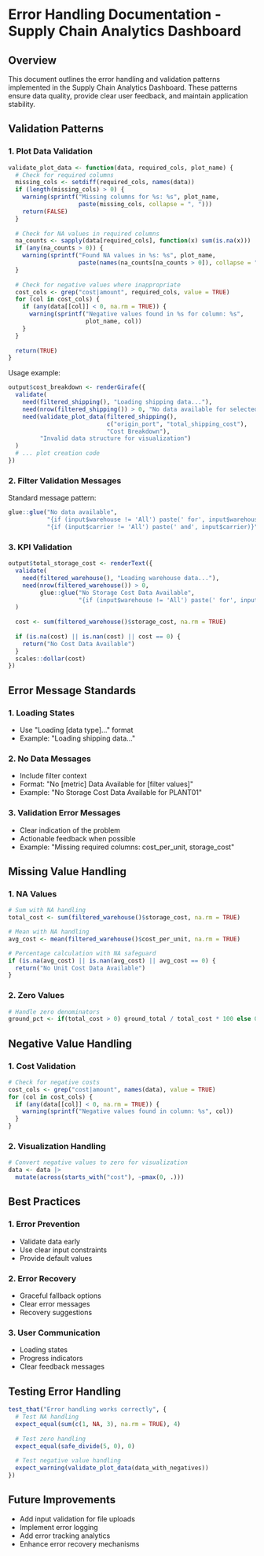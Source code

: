 # Error Handling Documentation - Supply Chain Analytics Dashboard

## Overview
This document outlines the error handling and validation patterns implemented in the Supply Chain Analytics Dashboard. These patterns ensure data quality, provide clear user feedback, and maintain application stability.

## Validation Patterns

### 1. Plot Data Validation
```r
validate_plot_data <- function(data, required_cols, plot_name) {
  # Check for required columns
  missing_cols <- setdiff(required_cols, names(data))
  if (length(missing_cols) > 0) {
    warning(sprintf("Missing columns for %s: %s", plot_name, 
                    paste(missing_cols, collapse = ", ")))
    return(FALSE)
  }
  
  # Check for NA values in required columns
  na_counts <- sapply(data[required_cols], function(x) sum(is.na(x)))
  if (any(na_counts > 0)) {
    warning(sprintf("Found NA values in %s: %s", plot_name,
                    paste(names(na_counts[na_counts > 0]), collapse = ", ")))
  }
  
  # Check for negative values where inappropriate
  cost_cols <- grep("cost|amount", required_cols, value = TRUE)
  for (col in cost_cols) {
    if (any(data[[col]] < 0, na.rm = TRUE)) {
      warning(sprintf("Negative values found in %s for column: %s", 
                      plot_name, col))
    }
  }
  
  return(TRUE)
}
```

Usage example:
```r
output$cost_breakdown <- renderGirafe({
  validate(
    need(filtered_shipping(), "Loading shipping data..."),
    need(nrow(filtered_shipping()) > 0, "No data available for selected filters"),
    need(validate_plot_data(filtered_shipping(), 
                            c("origin_port", "total_shipping_cost"), 
                            "Cost Breakdown"), 
         "Invalid data structure for visualization")
  )
  # ... plot creation code
})
```

### 2. Filter Validation Messages
Standard message pattern:
```r
glue::glue("No data available",
           "{if (input$warehouse != 'All') paste(' for', input$warehouse)}",
           "{if (input$carrier != 'All') paste(' and', input$carrier)}")
```

### 3. KPI Validation
```r
output$total_storage_cost <- renderText({
  validate(
    need(filtered_warehouse(), "Loading warehouse data..."),
    need(nrow(filtered_warehouse()) > 0, 
         glue::glue("No Storage Cost Data Available",
                    "{if (input$warehouse != 'All') paste(' for', input$warehouse)}"))
  )
  
  cost <- sum(filtered_warehouse()$storage_cost, na.rm = TRUE)
  
  if (is.na(cost) || is.nan(cost) || cost == 0) {
    return("No Cost Data Available")
  }
  scales::dollar(cost)
})
```

## Error Message Standards

### 1. Loading States
- Use "Loading [data type]..." format
- Example: "Loading shipping data..."

### 2. No Data Messages
- Include filter context
- Format: "No [metric] Data Available for [filter values]"
- Example: "No Storage Cost Data Available for PLANT01"

### 3. Validation Error Messages
- Clear indication of the problem
- Actionable feedback when possible
- Example: "Missing required columns: cost_per_unit, storage_cost"

## Missing Value Handling

### 1. NA Values
```r
# Sum with NA handling
total_cost <- sum(filtered_warehouse()$storage_cost, na.rm = TRUE)

# Mean with NA handling
avg_cost <- mean(filtered_warehouse()$cost_per_unit, na.rm = TRUE)

# Percentage calculation with NA safeguard
if (is.na(avg_cost) || is.nan(avg_cost) || avg_cost == 0) {
  return("No Unit Cost Data Available")
}
```

### 2. Zero Values
```r
# Handle zero denominators
ground_pct <- if(total_cost > 0) ground_total / total_cost * 100 else 0
```

## Negative Value Handling

### 1. Cost Validation
```r
# Check for negative costs
cost_cols <- grep("cost|amount", names(data), value = TRUE)
for (col in cost_cols) {
  if (any(data[[col]] < 0, na.rm = TRUE)) {
    warning(sprintf("Negative values found in column: %s", col))
  }
}
```

### 2. Visualization Handling
```r
# Convert negative values to zero for visualization
data <- data |>
  mutate(across(starts_with("cost"), ~pmax(0, .)))
```

## Best Practices

### 1. Error Prevention
- Validate data early
- Use clear input constraints
- Provide default values

### 2. Error Recovery
- Graceful fallback options
- Clear error messages
- Recovery suggestions

### 3. User Communication
- Loading states
- Progress indicators
- Clear feedback messages

## Testing Error Handling
```r
test_that("Error handling works correctly", {
  # Test NA handling
  expect_equal(sum(c(1, NA, 3), na.rm = TRUE), 4)
  
  # Test zero handling
  expect_equal(safe_divide(5, 0), 0)
  
  # Test negative value handling
  expect_warning(validate_plot_data(data_with_negatives))
})
```

## Future Improvements
- Add input validation for file uploads
- Implement error logging
- Add error tracking analytics
- Enhance error recovery mechanisms
